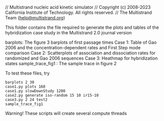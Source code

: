 // Multistrand nucleic acid kinetic simulator
// Copyright (c) 2008-2023 California Institute of Technology. All rights reserved.
// The Multistrand Team (help@multistrand.org)

This folder contains the file required to generate the plots and tables of the
hybridization case study in the Multistrand 2.0 journal version

barplots: The figure 3 barplots of first passage times
Case 1: Table of Gao 2006 and the concentration-dependent rates and First Step mode comparison
Case 2: Scatterplots of association and dissociation rates for randomized and Gao 2006 sequences
Case 3: Heathmap for hybridization states
sample_trace_fig1 : The sample trace in figure 2


To test these files, try 

    barplots 2 30
    case1.py plots 160
    case1.py slowDownStudy 1200
    case2.py generate iso-random 15 10 ir15-10
    case3.py 2 24 test2
    sample_trace_fig1

Warning! These scripts will create several compute threads
